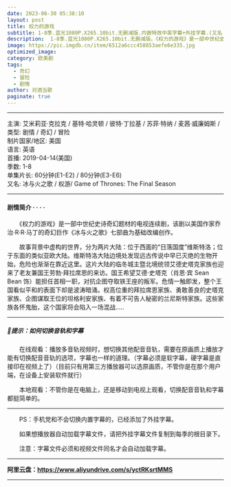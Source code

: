 ```yaml
---
date: 2023-06-30 05:38:10
layout: post
title: 权力的游戏
subtitle: 1-8季.蓝光1080P.X265.10bit.无删减版.内嵌特效中英字幕+外挂字幕.(又名：冰与火之歌).珍藏版
description:  1-8季.蓝光1080P.X265.10bit.无删减版。《权力的游戏》是一部中世纪史诗奇幻题材的电视连续剧，该剧以美国作家乔治·R·R·马丁的奇幻巨作《冰与火之歌》七部曲为基础改编创作.....
image: https://pic.imgdb.cn/item/6512a6ccc458853aefe6e335.jpg
optimized_image: 
category: 欧美剧
tags:
  - 奇幻
  - 冒险
  - 剧情
author: 对酒当歌
paginate: true
---
```


---

主演: 艾米莉亚·克拉克 / 基特·哈灵顿 / 彼特·丁拉基 / 苏菲·特纳 / 麦茜·威廉姆斯 /  
类型: 剧情 / 奇幻 / 冒险  
制片国家/地区: 美国  
语言: 英语  
首播: 2019-04-14(美国)  
季数: 1-8  
单集片长: 60分钟(E1-E2) / 80分钟(E3-E6)  
又名: 冰与火之歌 / 权游/ Game of Thrones: The Final Season  

---

#### 剧情简介 · · · ·

　　《权力的游戏》是一部中世纪史诗奇幻题材的电视连续剧，该剧以美国作家乔治·R·R·马丁的奇幻巨作《冰与火之歌》七部曲为基础改编创作。

　　故事背景中虚构的世界，分为两片大陆：位于西面的“日落国度”维斯特洛；位于东面的类似亚欧大陆。维斯特洛大陆边境处发现远古传说中早已灭绝的生物开始，危险也渐渐在靠近这里。这片大陆的临冬城主暨北境统领艾德史塔克家族也迎来了老友兼国王劳勃·拜拉席恩的来访。国王希望艾德·史塔克（肖恩·宾 Sean Bean 饰）能担任首相一职，对抗企图夺取铁王座的叛军。危情一触即发，整个王国看似平和的表面下却是波涛暗涌。权高位重的拜拉席恩家族、勇敢善良的史塔克家族、企图谋取王位的坦格利安家族、有着不可告人秘密的兰尼斯特家族。这些家族各怀鬼胎，这个国家将会陷入一场混战.....

---

##### 🔔提示：如何切换音轨和字幕

　　在线观看：播放多音轨视频时，想切换其他配音音轨，需要在原画质上播放才能有切换配音音轨的选项，字幕也一样的道理。（字幕必须是软字幕，硬字幕是直接印在视频上了）（目前只有用第三方播放器可以选原画质，不管你是在那个用户端，在设备上安装软件就行）

　　本地观看：不管你是在电脑上，还是移动到电视上观看，切换配音音轨和字幕都挺简单的。

---

　　PS：手机党和不会切换内置字幕的，已经添加了外挂字幕。

　　如果想播放器自动加载字幕文件，请把外挂字幕文件复制到每季的根目录下。

　　注意：字幕文件必须和视频文件同名才会自动加载字幕。  

---

**阿里云盘：<https://www.aliyundrive.com/s/yctRKsrtMMS>**

---
